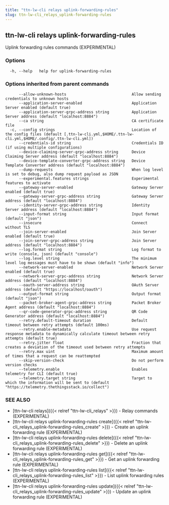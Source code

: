 ```yaml
---
title: "ttn-lw-cli relays uplink-forwarding-rules"
slug: ttn-lw-cli_relays_uplink-forwarding-rules
---
```


## ttn-lw-cli relays uplink-forwarding-rules

Uplink forwarding rules commands (EXPERIMENTAL)

### Options

```
  -h, --help   help for uplink-forwarding-rules
```

### Options inherited from parent commands

```
      --allow-unknown-hosts                             Allow sending credentials to unknown hosts
      --application-server-enabled                      Application Server enabled (default true)
      --application-server-grpc-address string          Application Server address (default "localhost:8884")
      --ca string                                       CA certificate file
  -c, --config strings                                  Location of the config files (default [.ttn-lw-cli.yml,$HOME/.ttn-lw-cli.yml,$HOME/.config/.ttn-lw-cli.yml])
      --credentials-id string                           Credentials ID (if using multiple configurations)
      --device-claiming-server-grpc-address string      Device Claiming Server address (default "localhost:8884")
      --device-template-converter-grpc-address string   Device Template Converter address (default "localhost:8884")
      --dump-requests                                   When log level is set to debug, also dump request payload as JSON
      --experimental.features strings                   Experimental features to activate
      --gateway-server-enabled                          Gateway Server enabled (default true)
      --gateway-server-grpc-address string              Gateway Server address (default "localhost:8884")
      --identity-server-grpc-address string             Identity Server address (default "localhost:8884")
      --input-format string                             Input format (default "json")
      --insecure                                        Connect without TLS
      --join-server-enabled                             Join Server enabled (default true)
      --join-server-grpc-address string                 Join Server address (default "localhost:8884")
      --log.format string                               Log format to write (console, json) (default "console")
      --log.level string                                The minimum level log messages must have to be shown (default "info")
      --network-server-enabled                          Network Server enabled (default true)
      --network-server-grpc-address string              Network Server address (default "localhost:8884")
      --oauth-server-address string                     OAuth Server address (default "https://localhost/oauth")
      --output-format string                            Output format (default "json")
      --packet-broker-agent-grpc-address string         Packet Broker Agent address (default "localhost:8884")
      --qr-code-generator-grpc-address string           QR Code Generator address (default "localhost:8884")
      --retry.default-timeout duration                  Default timeout between retry attempts (default 100ms)
      --retry.enable-metadata                           Use request response metadata to dynamically calculate timeout between retry attempts (default true)
      --retry.jitter float                              Fraction that creates a deviation of the timeout used between retry attempts
      --retry.max uint                                  Maximum amount of times that a request can be reattempted
      --skip-version-check                              Do not perform version checks
      --telemetry.enable                                Enables telemetry for CLI (default true)
      --telemetry.target string                         Target to which the information will be sent to (default "https://telemetry.thethingsstack.io/collect")
```

### SEE ALSO

* [ttn-lw-cli relays]({{< relref "ttn-lw-cli_relays" >}})	 - Relay commands (EXPERIMENTAL)
* [ttn-lw-cli relays uplink-forwarding-rules create]({{< relref "ttn-lw-cli_relays_uplink-forwarding-rules_create" >}})	 - Create an uplink forwarding rule (EXPERIMENTAL)
* [ttn-lw-cli relays uplink-forwarding-rules delete]({{< relref "ttn-lw-cli_relays_uplink-forwarding-rules_delete" >}})	 - Delete an uplink forwarding rule (EXPERIMENTAL)
* [ttn-lw-cli relays uplink-forwarding-rules get]({{< relref "ttn-lw-cli_relays_uplink-forwarding-rules_get" >}})	 - Get an uplink forwarding rule (EXPERIMENTAL)
* [ttn-lw-cli relays uplink-forwarding-rules list]({{< relref "ttn-lw-cli_relays_uplink-forwarding-rules_list" >}})	 - List uplink forwarding rules (EXPERIMENTAL)
* [ttn-lw-cli relays uplink-forwarding-rules update]({{< relref "ttn-lw-cli_relays_uplink-forwarding-rules_update" >}})	 - Update an uplink forwarding rule (EXPERIMENTAL)

